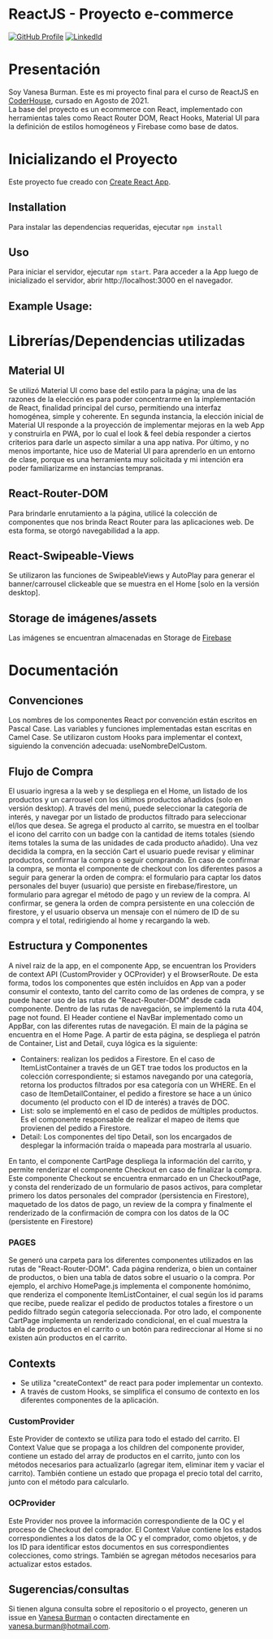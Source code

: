 # ReactJS - Proyecto e-commerce

[![GitHub Profile](https://img.shields.io/badge/GitHub-informational?style=for-the-badge&logo=GitHub&logoColor=171515&color=23272d)](https://github.com/vaneburman)
[![LinkedId](https://img.shields.io/badge/LinkedIn-informational?style=for-the-badge&logo=linkedin&logoColor=0077b5&color=23272d)](https://linkedin.com/in/vanesaburman/)

# Presentación

Soy Vanesa Burman. Este es mi proyecto final para el curso de ReactJS en [CoderHouse](https://www.coderhouse.com), cursado en Agosto de 2021.  
La base del proyecto es un ecommerce con React, implementado con herramientas tales como React Router DOM, React Hooks, Material UI para la definición de estilos homogéneos y Firebase como base de datos. 

# Inicializando el Proyecto
Este proyecto fue creado con  [Create React App](https://github.com/facebook/create-react-app).  

## Installation

Para instalar las dependencias requeridas, ejecutar `npm install`

## Uso

Para iniciar el servidor, ejecutar `npm start`. Para acceder a la App luego de inicializado el servidor, abrir http://localhost:3000 en el navegador.

## Example Usage:



# Librerías/Dependencias utilizadas

## Material UI

Se utilizó Material UI como base del estilo para la página; una de las razones de la elección es para poder concentrarme en la implementación de React, finalidad principal del curso, permitiendo una interfaz homogénea, simple y coherente. En segunda instancia, la elección inicial de Material UI responde a la proyección de implementar mejoras en la web App y construirla en PWA, por lo cual el look & feel debía responder a ciertos criterios para darle un aspecto similar a una app nativa. Por último, y no menos importante, hice uso de Material UI para aprenderlo en un entorno de clase, porque es una herramienta muy solicitada y mi intención era poder familiarizarme en instancias tempranas.

## React-Router-DOM
Para brindarle enrutamiento a la página, utilicé la colección de componentes que nos brinda React Router para las aplicaciones web. De esta forma, se otorgó navegabilidad a la app.

## React-Swipeable-Views
Se utilizaron las funciones de SwipeableViews y AutoPlay para generar el banner/carrousel clickeable que se muestra en el Home [solo en la versión desktop]. 

## Storage de imágenes/assets
Las imágenes se encuentran almacenadas en Storage de [Firebase](https://firebase.google.com/) 

# Documentación

## Convenciones

Los nombres de los componentes React por convención están escritos en Pascal Case. Las variables y funciones implementadas estan escritas en Camel Case.
Se utilizaron custom Hooks para implementar el context, siguiendo la convención adecuada: useNombreDelCustom.


## Flujo de Compra

El usuario ingresa a la web y se despliega en el Home, un listado de los productos y un carrousel con los últimos productos añadidos (solo en versión desktop). A través del menú, puede seleccionar la categoría de interés, y navegar por un listado de productos filtrado para seleccionar el/los que desea. 
Se agrega el producto al carrito, se muestra en el toolbar el icono del carrito con un badge con la cantidad de items totales (siendo items totales la suma de las unidades de cada producto añadido). Una vez decidida la compra, en la sección Cart el usuario puede revisar y eliminar productos, confirmar la compra o seguir comprando. En caso de confirmar la compra, se monta el componente de checkout con los diferentes pasos a seguir para generar la orden de compra: el formulario para captar los datos personales del buyer (usuario) que persiste en firebase/firestore, un formulario para agregar el método de pago y un review de la compra. Al confirmar, se genera la orden de compra persistente en una colección de firestore, y el usuario observa un mensaje con el número de ID de su compra y el total, redirigiendo al home y recargando la web.

## Estructura y Componentes

A nivel raiz de la app, en el componente App, se encuentran los Providers de context API (CustomProvider y OCProvider) y el BrowserRoute. De esta forma, todos los componentes que estén incluídos en App van a poder consumir el contexto, tanto del carrito como de las ordenes de compra, y se puede hacer uso de las rutas de "React-Router-DOM" desde cada componente.
Dentro de las rutas de navegación, se implementó la ruta 404, page not found.
El Header contiene el NavBar implementado como un AppBar, con las diferentes rutas de navegación.
El main de la página se encuentra en el Home Page. A partir de esta página, se despliega el patrón de Container, List and Detail, cuya lógica es la siguiente:

-   Containers: realizan los pedidos a Firestore. En el caso de ItemListContainer a través de un GET trae todos los productos en la colección correspondiente; si estamos navegando por una categoría, retorna los productos filtrados por esa categoría con un WHERE. En el caso de ItemDetailContainer, el pedido a firestore se hace a un único documento (el producto con el ID de interés) a través de DOC.
-   List: solo se implementó en el caso de pedidos de múltiples productos. Es el componente responsable de realizar el mapeo de items que provienen del pedido a Firestore.
-   Detail: Los componentes del tipo Detail, son los encargados de desplegar la información traída o mapeada para mostrarla al usuario.

En tanto, el componente CartPage despliega la información del carrito, y permite renderizar el componente Checkout en caso de finalizar la compra. Este componente Checkout se encuentra enmarcado en un CheckoutPage, y consta del renderizado de un formulario de pasos activos, para completar primero los datos personales del comprador (persistencia en Firestore), maquetado de los datos de pago, un review de la compra y finalmente el renderizado de la confirmación de compra con los datos de la OC (persistente en Firestore)

### PAGES 
Se generó una carpeta para los diferentes componentes utilizados en las rutas de "React-Router-DOM". Cada página renderiza, o bien un container de productos, o bien una tabla de datos sobre el usuario o la compra. Por ejemplo, el archivo HomePage.js implementa el componente homónimo, que renderiza el componente ItemListContainer, el cual según los id params que recibe, puede realizar el pedido de productos totales a firestore o un pedido filtrado según categoría seleccionada. Por otro lado, el componente CartPage implementa un renderizado condicional, en el cual muestra la tabla de productos en el carrito o un botón para redireccionar al Home si no existen aún productos en el carrito.

## Contexts



-   Se utiliza "createContext" de react para poder implementar un contexto.
- A través de custom Hooks, se simplifica el consumo de contexto en los diferentes componentes de la aplicación.


### CustomProvider
Este Provider de contexto se utiliza para todo el estado del carrito. El Context Value que se propaga a los children del componente provider, contiene un estado del array de productos en el carrito, junto con los métodos necesarios para actualizarlo (agregar item, eliminar item y vaciar el carrito). También contiene un estado que propaga el precio total del carrito, junto con el método para calcularlo. 

### OCProvider
Este Provider nos provee la información correspondiente de la OC y el proceso de Checkout del comprador. El Context Value contiene los estados correspondientes a los datos de la OC y el comprador, como objetos, y de los ID para identificar estos documentos en sus correspondientes colecciones, como strings. También se agregan métodos necesarios para actualizar estos estados. 

## Sugerencias/consultas

Si tienen alguna consulta sobre el repositorio o el proyecto, generen un issue en  [Vanesa Burman](https://github.com/ryan-harris) o contacten directamente en vanesa.burman@hotmail.com.

